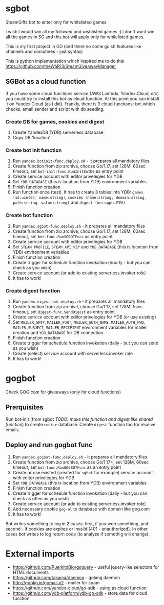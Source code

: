 # sgbot

SteamGifts bot to enter only for whitelisted games

I wish I would win all my followed and wishlisted games ;) I don't want win all the games in SG and this bot will apply only for whilelisted games.

This is my first project in GO (and there no some goish features like channels and coroutines - just syntax)

This is python implementation which inspired me to do this
https://github.com/theWaR13/SteamGiveawayManager

## SGBot as a cloud function
If you have some cloud functions service (AWS Lambda, Yandex.Cloud, _etc_) you could try to install this bot as cloud function. At this point you can install it on Yandex.Cloud (as I did).
Frankly, there is 3 cloud functions: bot which checks, email sender and script with db seeding.

### Create DB for games, cookies and digest
1. Create YandexDB (YDB) serverless database
2. Copy DB 'location'

### Create bot init function
1. Run `yandex.botinit-func.deploy.sh` - it prepares all mandatory files
2. Create function from zip archive, choose Go/1.17, set 128M, 60sec timeout, set `bot-init-func.RunInitBotDB` as entry point
3. Create service account with editor privelegies for YDB
4. Set `YDB_DATABASE` (this is location from YDB) environment variables
5. Finish function creation
6. Run function once (test). It has to create 3 tables into YDB: `games (id:uint64, name:string)`, `cookies (name:string, domain:string, path:string, value:string)` and `digest (message:UTF8)`

### Create bot function
1. Run `yandex.sgbot-func.deploy.sh` - it prepares all mandatory files
2. Create function from zip archive, choose Go/1.17, set 128M, 60sec timeout, set `bot-func.RunSGBOTFunc` as entry point
3. Create service account with editor privelegies for YDB
4. Set `STEAM_PROFILE`, `STEAM_API_KEY` and `YDB_DATABASE` (this is location from YDB) environment variables
5. Finish function creation
6. Create trigger for schedule function invokation (hourly - but you can check as you wish)
7. Create service account (or add to existing serverless.invoker role)
8. It has to work!

### Create digest function
1. Run `yandex.digest-bot.deploy.sh` - it prepares all mandatory files
2. Create function from zip archive, choose Go/1.17, set 128M, 5sec timeout, set `digest-func.SendDigest` as entry point
3. Create service account with editor privelegies for YDB (or use existing)
4. Set `MAILER_SMTP`, `MAILER_PORT`, `MAILER_AUTH_NAME`, `MAILER_AUTH_PWD`, `MAILER_SUBJECT`, `MAILER_RECIPIENT` environment variables for mailer creation and `YDB_DATABASE` for DB connection
5. Finish function creation
6. Create trigger for schedule function invokation (daily - but you can send as you wish)
7. Create (select) service account with serverless.invoker role
8. It has to work!

# gogbot
Check GOG.com for giveaways (only for cloud functions)

## Prerquisites
Run bot-init (from sgbot *TODO: make this function and digest like shared function*) to create `cookie` database.
Create `digest` function too for receive emails.

## Deploy and run gogbot func
1. Run `yandex.gogbot-func.deploy.sh` - it prepares all mandatory files
2. Create function from zip archive, choose Go/1.17+, set 128M, 60sec timeout, set `bot-func.RunGOGBOTFunc` as an entry point
3. Create or use existed (created for `sgbot` for example) service account with editor privelegies for YDB
4. Set `YDB_DATABASE` (this is location from YDB) environment variables
5. Finish function creation
6. Create trigger for schedule function invokation (daily - but you can check as often as you wish)
7. Create service account (or add to existing serverless.invoker role)
8. Add necessary cookie `gog-al` to database with domain like gog.com
9. It has to work!

Bot writes something to log in 2 cases: first, if you won something, and second - if cookies are expires or invalid (401 - unauthorized). In other cases bot writes to log return code (to analyze if somethig will change).

# External imports
* https://github.com/PuerkitoBio/goquery - useful jquery-like selectors for HTML documents
* https://github.com/takama/daemon - golang daemon
* http://gopkg.in/gomail.v2 - mailer for spam
* https://github.com/yandex-cloud/go-sdk - using as cloud function
* https://github.com/ydb-platform/ydb-go-sdk - store data for cloud function
